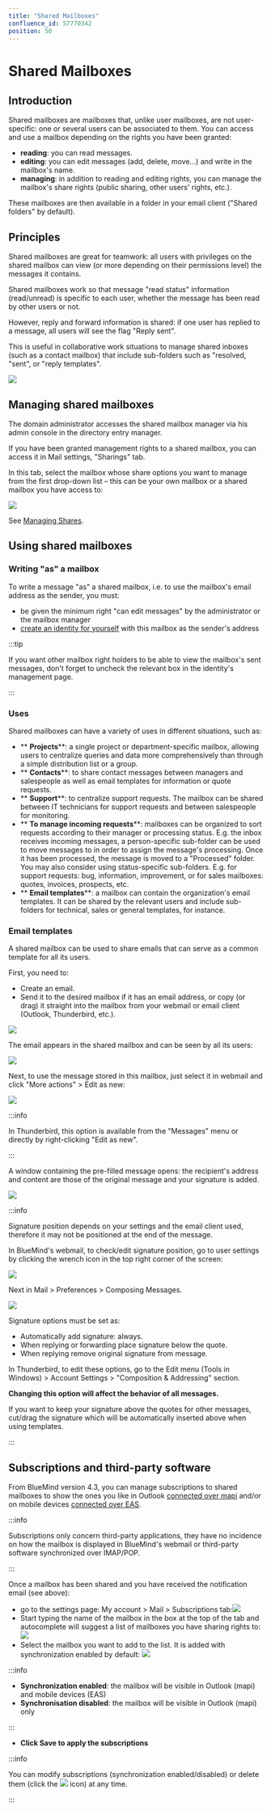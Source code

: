 ```yaml
---
title: "Shared Mailboxes"
confluence_id: 57770342
position: 50
---
```

# Shared Mailboxes


## Introduction

Shared mailboxes are mailboxes that, unlike user mailboxes, are not user-specific: one or several users can be associated to them.
You can access and use a mailbox depending on the rights you have been granted:

- **reading**: you can read messages.
- **editing**: you can edit messages (add, delete, move...) and write in the mailbox's name.
- **managing**: in addition to reading and editing rights, you can manage the mailbox's share rights (public sharing, other users' rights, etc.).


These mailboxes are then available in a folder in your email client ("Shared folders" by default).


## Principles

Shared mailboxes are great for teamwork: all users with privileges on the shared mailbox can view (or more depending on their permissions level) the messages it contains.

Shared mailboxes work so that message "read status" information (read/unread) is specific to each user, whether the message has been read by other users or not.

However, reply and forward information is shared: if one user has replied to a message, all users will see the flag "Reply sent".

This is useful in collaborative work situations to manage shared inboxes (such as a contact mailbox) that include sub-folders such as "resolved, "sent", or "reply templates".

![](../../attachments/57770342/72189526.png)

## Managing shared mailboxes

The domain administrator accesses the shared mailbox manager via his admin console in the directory entry manager.

If you have been granted management rights to a shared mailbox, you can access it in Mail settings, "Sharings" tab.

In this tab, select the mailbox whose share options you want to manage from the first drop-down list – this can be your own mailbox or a shared mailbox you have access to:

![](../../attachments/57770342/72189529.png)

See [Managing Shares](/Guide_de_l_utilisateur/Gestion_des_partages/).

## Using shared mailboxes

### Writing "as" a mailbox

To write a message "as" a shared mailbox, i.e. to use the mailbox's email address as the sender, you must:

- be given the minimum right "can edit messages" by the administrator or the mailbox manager
- [create an identity for yourself](/Guide_de_l_utilisateur/La_messagerie/Les_identités/#Lesidentites-mailshare) with this mailbox as the sender's address


:::tip

If you want other mailbox right holders to be able to view the mailbox's sent messages, don't forget to uncheck the relevant box in the identity's management page.

:::


### Uses

Shared mailboxes can have a variety of uses in different situations, such as:

- ** **Projects****: a single project or department-specific mailbox, allowing users to centralize queries and data more comprehensively than through a simple distribution list or a group. 
- ** **Contacts****: to share contact messages between managers and salespeople as well as email templates for information or quote requests. 
- ** **Support****: to centralize support requests. The mailbox can be shared between IT technicians for support requests and between salespeople for monitoring.
- ** **To manage incoming requests****: mailboxes can be organized to sort requests according to their manager or processing status. E.g. the inbox receives incoming messages, a person-specific sub-folder can be used to move messages to in order to assign the message's processing. Once it has been processed, the message is moved to a "Processed" folder. You may also consider using status-specific sub-folders. E.g. for support requests: bug, information, improvement, or for sales mailboxes: quotes, invoices, prospects, etc.
- ** **Email templates****: a mailbox can contain the organization's email templates. It can be shared by the relevant users and include sub-folders for technical, sales or general templates, for instance.


### Email templates

A shared mailbox can be used to share emails that can serve as a common template for all its users.

First, you need to:

- Create an email.
- Send it to the desired mailbox if it has an email address, or copy (or drag) it straight into the mailbox from your webmail or email client (Outlook, Thunderbird, etc.).


![](../../attachments/57770342/72189524.png)

The email appears in the shared mailbox and can be seen by all its users:

![](../../attachments/57770342/72189522.png)

Next, to use the message stored in this mailbox, just select it in webmail and click "More actions" > Edit as new:

![](../../attachments/57770342/72189520.png)


:::info

In Thunderbird, this option is available from the "Messages" menu or directly by right-clicking "Edit as new".

:::

A window containing the pre-filled message opens: the recipient's address and content are those of the original message and your signature is added.

![](../../attachments/57770342/72189518.png)


:::info

Signature position depends on your settings and the email client used, therefore it may not be positioned at the end of the message.

In BlueMind's webmail, to check/edit signature position, go to user settings by clicking the wrench icon in the top right corner of the screen:

![](../../attachments/57770060/57770070.png)

Next in Mail > Preferences > Composing Messages.

![](../../attachments/57770060/57770064.png)

Signature options must be set as:

- Automatically add signature: always.
- When replying or forwarding place signature below the quote.
- When replying remove original signature from message.


In Thunderbird, to edit these options, go to the Edit menu (Tools in Windows) > Account Settings > "Composition & Addressing" section.

**Changing this option will affect the behavior of all messages.**

If you want to keep your signature above the quotes for other messages, cut/drag the signature which will be automatically inserted above when using templates.

:::

## Subscriptions and third-party software

From BlueMind version 4.3, you can manage subscriptions to shared mailboxes to show the ones you like in Outlook [connected over mapi](/Guide_de_l_utilisateur/Configuration_des_clients_lourds/Synchronisation_avec_Outlook/) and/or on mobile devices [connected over EAS](/Guide_de_l_utilisateur/Configuration_des_périphériques_mobiles/).


:::info

Subscriptions only concern third-party applications, they have no incidence on how the mailbox is displayed in BlueMind's webmail or third-party software synchronized over IMAP/POP.

:::

Once a mailbox has been shared and you have received the notification email (see above):

- go to the settings page: My account > Mail > Subscriptions tab:![](../../attachments/57770342/72189508.png)
- Start typing the name of the mailbox in the box at the top of the tab and autocomplete will suggest a list of mailboxes you have sharing rights to:![](../../attachments/57770342/72189510.png)
- Select the mailbox you want to add to the list. It is added with synchronization enabled by default:
![](../../attachments/57770342/72189509.png)


:::info

- **Synchronization enabled**: the mailbox will be visible in Outlook (mapi) and mobile devices (EAS)
- **Synchronisation disabled**: the mailbox will be visible in Outlook (mapi) only


:::

- **Click Save to apply the subscriptions**


:::info

You can modify subscriptions (synchronization enabled/disabled) or delete them (click the ![](../../attachments/57770342/72189511.png) icon) at any time.

:::


